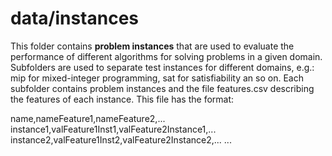 # data/instances

This folder contains **problem instances** that are used to evaluate the
performance of different algorithms for solving problems in a given
domain. Subfolders are used to separate test instances for different
domains, e.g.: mip for mixed-integer programming, sat for satisfiability
an so on. Each subfolder contains problem instances and the file
features.csv describing the features of each instance. This file has the
format:

name,nameFeature1,nameFeature2,... 
instance1,valFeature1Inst1,valFeature2Instance1,...
instance2,valFeature1Inst2,valFeature2Instance2,... 
...
